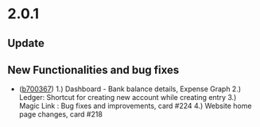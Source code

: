 # 2.0.1

## Update

## New Functionalities and bug fixes 

- ([b700367](https://github.com/Walkover-Web-Solution/Giddh-UI/commit/b700367e8ff2a3e966dcde38c62149da1c0a4ff4))
    1.) Dashboard - Bank balance details, Expense Graph
    2.) Ledger: Shortcut for creating new account while creating entry
    3.) Magic Link : Bug fixes and improvements, card #224
    4.) Website home page changes, card #218
    